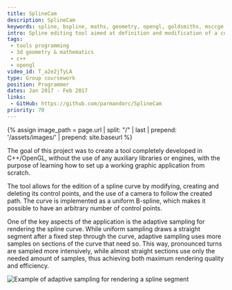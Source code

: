```yaml
---
title: SplineCam
description: SplineCam
keywords: spline, bspline, maths, geometry, opengl, goldsmiths, msccge
intro: Spline editing tool aimed at definition and modification of a curve that a 3D camera will follow.
tags:
 - tools programming
 - 3d geometry & mathematics
 - c++
 - opengl
video_id: T_a2e2jTyLA
type: Group coursework
position: Programmer
dates: Jan 2017 - Feb 2017
links: 
 - GitHub: https://github.com/parmandorc/SplineCam
priority: 70
---
```


{% assign image_path = page.url | split: "/" | last | prepend: '/assets/images/' | prepend: site.baseurl %}

The goal of this project was to create a tool completely developed in C++/OpenGL, without the use of any auxiliary libraries or engines, with the purpose of learning how to set up a working graphic application from scratch.

The tool allows for the edition of a spline curve by modifying, creating and deleting its control points, and the use of a camera to follow the created path. The curve is implemented as a uniform B-spline, which makes it possible to have an arbitrary number of control points.

One of the key aspects of the application is the adaptive sampling for rendering the spline curve. While uniform sampling draws a straight segment after a fixed step through the curve, adaptive sampling uses more samples on sections of the curve that need so. This way, pronounced turns are sampled more intensively, while almost straight sections use only the needed amount of samples, thus achieving both maximum rendering quality and efficiency.

![Example of adaptive sampling for rendering a spline segment]({{image_path}}/adaptiveSampling.jpg)
